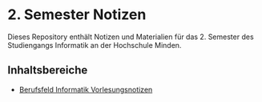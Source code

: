 # 2. Semester Notizen

Dieses Repository enthält Notizen und Materialien für das 2. Semester des Studiengangs Informatik an der Hochschule Minden.

## Inhaltsbereiche

- [Berufsfeld Informatik Vorlesungsnotizen](/Berufsfeld%20Informatik/Inhalt.md)
